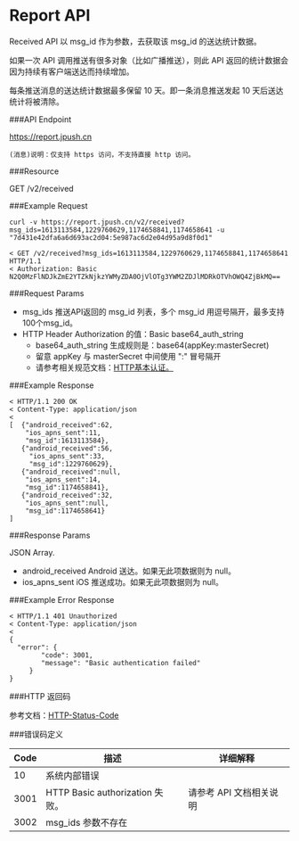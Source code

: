 # Report API 

Received API 以 msg_id 作为参数，去获取该 msg_id 的送达统计数据。

如果一次 API 调用推送有很多对象（比如广播推送），则此 API 返回的统计数据会因为持续有客户端送达而持续增加。

每条推送消息的送达统计数据最多保留 10 天。即一条消息推送发起 10 天后送达统计将被清除。

###API Endpoint

https://report.jpush.cn

```
(消息)说明：仅支持 https 访问，不支持直接 http 访问。
```

###Resource

GET /v2/received

###Example Request

	curl -v https://report.jpush.cn/v2/received?msg_ids=1613113584,1229760629,1174658841,1174658641 -u "7d431e42dfa6a6d693ac2d04:5e987ac6d2e04d95a9d8f0d1"
	 
	< GET /v2/received?msg_ids=1613113584,1229760629,1174658841,1174658641 HTTP/1.1
	< Authorization: Basic N2Q0MzFlNDJkZmE2YTZkNjkzYWMyZDA0OjVlOTg3YWM2ZDJlMDRkOTVhOWQ4ZjBkMQ==


###Request Params

+ msg_ids 推送API返回的 msg_id 列表，多个 msg_id 用逗号隔开，最多支持100个msg_id。
+ HTTP Header Authorization 的值：Basic base64_auth_string
	+ base64_auth_string 生成规则是：base64(appKey:masterSecret) 
	+ 留意 appKey 与 masterSecret 中间使用 ":" 冒号隔开
	+ 请参考相关规范文档：[HTTP基本认证。](http://zh.wikipedia.org/zh/HTTP基本认证)


###Example Response


	< HTTP/1.1 200 OK 
	< Content-Type: application/json
	< 
	[  {"android_received":62,
	    "ios_apns_sent":11,
	    "msg_id":1613113584},
	   {"android_received":56,
	     "ios_apns_sent":33,
	     "msg_id":1229760629},
	   {"android_received":null,
	    "ios_apns_sent":14,
	    "msg_id":1174658841},
	   {"android_received":32,
	    "ios_apns_sent":null,
	    "msg_id":1174658641}
	]


###Response Params

JSON Array.

+ android_received Android 送达。如果无此项数据则为 null。
+ ios_apns_sent iOS 推送成功。如果无此项数据则为 null。

###Example Error Response

	< HTTP/1.1 401 Unauthorized
	< Content-Type: application/json
	< 
	{
	  "error": {
	        "code": 3001, 
	        "message": "Basic authentication failed"
	     }
	}

###HTTP 返回码

参考文档：[HTTP-Status-Code](http://zh.wikipedia.org/zh/HTTP基本认证)

###错误码定义

| Code | 描述	| 详细解释 |
| ----| ---- | ---- |
|10|系统内部错误||	 
|3001	|HTTP Basic authorization 失败。|请参考 API 文档相关说明
|3002	|msg_ids 参数不存在	 


